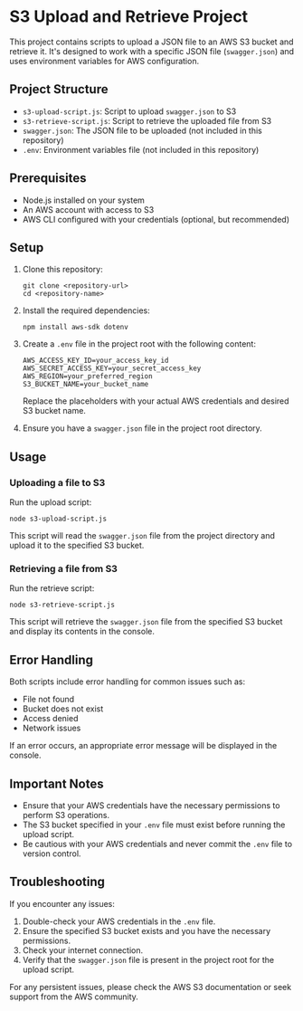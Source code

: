 # S3 Upload and Retrieve Project

This project contains scripts to upload a JSON file to an AWS S3 bucket and retrieve it. It's designed to work with a specific JSON file (`swagger.json`) and uses environment variables for AWS configuration.

## Project Structure

- `s3-upload-script.js`: Script to upload `swagger.json` to S3
- `s3-retrieve-script.js`: Script to retrieve the uploaded file from S3
- `swagger.json`: The JSON file to be uploaded (not included in this repository)
- `.env`: Environment variables file (not included in this repository)

## Prerequisites

- Node.js installed on your system
- An AWS account with access to S3
- AWS CLI configured with your credentials (optional, but recommended)

## Setup

1. Clone this repository:

   ```
   git clone <repository-url>
   cd <repository-name>
   ```

2. Install the required dependencies:

   ```
   npm install aws-sdk dotenv
   ```

3. Create a `.env` file in the project root with the following content:

   ```
   AWS_ACCESS_KEY_ID=your_access_key_id
   AWS_SECRET_ACCESS_KEY=your_secret_access_key
   AWS_REGION=your_preferred_region
   S3_BUCKET_NAME=your_bucket_name
   ```

   Replace the placeholders with your actual AWS credentials and desired S3 bucket name.

4. Ensure you have a `swagger.json` file in the project root directory.

## Usage

### Uploading a file to S3

Run the upload script:

```
node s3-upload-script.js
```

This script will read the `swagger.json` file from the project directory and upload it to the specified S3 bucket.

### Retrieving a file from S3

Run the retrieve script:

```
node s3-retrieve-script.js
```

This script will retrieve the `swagger.json` file from the specified S3 bucket and display its contents in the console.

## Error Handling

Both scripts include error handling for common issues such as:

- File not found
- Bucket does not exist
- Access denied
- Network issues

If an error occurs, an appropriate error message will be displayed in the console.

## Important Notes

- Ensure that your AWS credentials have the necessary permissions to perform S3 operations.
- The S3 bucket specified in your `.env` file must exist before running the upload script.
- Be cautious with your AWS credentials and never commit the `.env` file to version control.

## Troubleshooting

If you encounter any issues:

1. Double-check your AWS credentials in the `.env` file.
2. Ensure the specified S3 bucket exists and you have the necessary permissions.
3. Check your internet connection.
4. Verify that the `swagger.json` file is present in the project root for the upload script.

For any persistent issues, please check the AWS S3 documentation or seek support from the AWS community.
